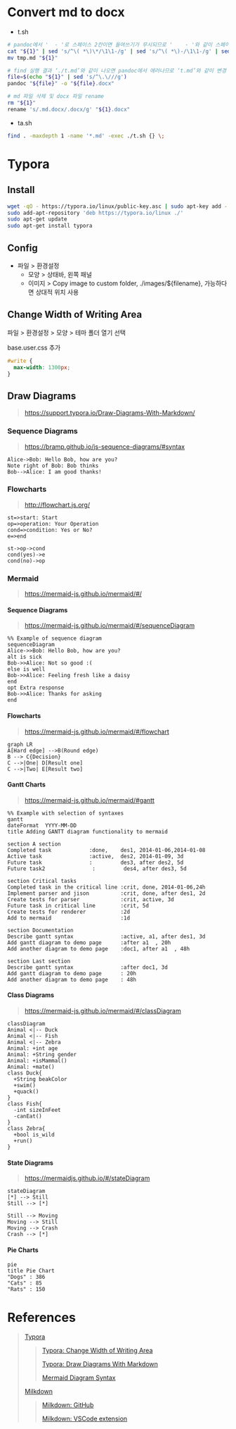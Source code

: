 # Convert md to docx

- t.sh
```sh
# pandoc에서 '  - '로 스페이스 2칸이면 들여쓰기가 무시되므로 '    - '와 같이 스페이스 4칸으로 변경
cat "${1}" | sed 's/^\( *\)\*/\1\1-/g' | sed 's/^\( *\)-/\1\1-/g' | sed 's/^\( *\)\([0-9]\.\)/\1\1\2/g' > tmp.md
mv tmp.md "${1}"

# find 실행 결과 ‘./t.md’와 같이 나오면 pandoc에서 에러나므로 ‘t.md’와 같이 변경
file=$(echo "${1}" | sed 's/^\.\///g')
pandoc "${file}" -o "${file}.docx"

# md 파일 삭제 및 docx 파일 rename 
rm "${1}"
rename 's/.md.docx/.docx/g' "${1}.docx"
```

- ta.sh
```sh
find . -maxdepth 1 -name '*.md' -exec ./t.sh {} \;
```

# Typora

## Install

```sh
wget -qO - https://typora.io/linux/public-key.asc | sudo apt-key add -
sudo add-apt-repository 'deb https://typora.io/linux ./'
sudo apt-get update
sudo apt-get install typora
```

## Config

- 파일 > 환경설정
  - 모양 > 상태바, 왼쪽 패널
  - 이미지 > Copy image to custom folder, ./images/${filename}, 가능하다면 상대적 위치 사용



## Change Width of Writing Area

파일 > 환경설정 > 모양 > 테마 폴더 열기 선택

base.user.css 추가

```css
#write {
  max-width: 1300px;
}
```



## Draw Diagrams

> https://support.typora.io/Draw-Diagrams-With-Markdown/

### Sequence Diagrams

> https://bramp.github.io/js-sequence-diagrams/#syntax

```sequence
Alice->Bob: Hello Bob, how are you?
Note right of Bob: Bob thinks
Bob-->Alice: I am good thanks!
```

### Flowcharts

> http://flowchart.js.org/

```flow
st=>start: Start
op=>operation: Your Operation
cond=>condition: Yes or No?
e=>end

st->op->cond
cond(yes)->e
cond(no)->op
```

### Mermaid

>  https://mermaid-js.github.io/mermaid/#/

#### Sequence Diagrams

> https://mermaid-js.github.io/mermaid/#/sequenceDiagram

```mermaid
%% Example of sequence diagram
sequenceDiagram
Alice->>Bob: Hello Bob, how are you?
alt is sick
Bob->>Alice: Not so good :(
else is well
Bob->>Alice: Feeling fresh like a daisy
end
opt Extra response
Bob->>Alice: Thanks for asking
end
```

#### Flowcharts

>  https://mermaid-js.github.io/mermaid/#/flowchart

```mermaid
graph LR
A[Hard edge] -->B(Round edge)
B --> C{Decision}
C -->|One| D[Result one]
C -->|Two| E[Result two]
```

#### Gantt Charts

>  https://mermaid-js.github.io/mermaid/#gantt

```mermaid
%% Example with selection of syntaxes
gantt
dateFormat  YYYY-MM-DD
title Adding GANTT diagram functionality to mermaid

section A section
Completed task            :done,    des1, 2014-01-06,2014-01-08
Active task               :active,  des2, 2014-01-09, 3d
Future task               :         des3, after des2, 5d
Future task2               :         des4, after des3, 5d

section Critical tasks
Completed task in the critical line :crit, done, 2014-01-06,24h
Implement parser and jison          :crit, done, after des1, 2d
Create tests for parser             :crit, active, 3d
Future task in critical line        :crit, 5d
Create tests for renderer           :2d
Add to mermaid                      :1d

section Documentation
Describe gantt syntax               :active, a1, after des1, 3d
Add gantt diagram to demo page      :after a1  , 20h
Add another diagram to demo page    :doc1, after a1  , 48h

section Last section
Describe gantt syntax               :after doc1, 3d
Add gantt diagram to demo page      : 20h
Add another diagram to demo page    : 48h
```

#### Class Diagrams

>  https://mermaid-js.github.io/mermaid/#/classDiagram

```mermaid
classDiagram
Animal <|-- Duck
Animal <|-- Fish
Animal <|-- Zebra
Animal: +int age
Animal: +String gender
Animal: +isMammal()
Animal: +mate()
class Duck{
  +String beakColor
  +swim()
  +quack()
}
class Fish{
  -int sizeInFeet
  -canEat()
}
class Zebra{
  +bool is_wild
  +run()
}
```

#### State Diagrams

>  https://mermaidjs.github.io/#/stateDiagram

```mermaid
stateDiagram
[*] --> Still
Still --> [*]

Still --> Moving
Moving --> Still
Moving --> Crash
Crash --> [*]
```

#### Pie Charts

```mermaid
pie
title Pie Chart
"Dogs" : 386
"Cats" : 85
"Rats" : 150
```

# References
> [Typora](https://typora.io/#windows) 
>
> > [Typora: Change Width of Writing Area](https://support.typora.io/Width-of-Writing-Area/) 
> >
> > [Typora: Draw Diagrams With Markdown](https://support.typora.io/Draw-Diagrams-With-Markdown/) 
> >
> > [Mermaid Diagram Syntax](https://mermaid-js.github.io/mermaid/#/) 
>
> [Milkdown](https://milkdown.dev/) 
>
> > [Milkdown: GitHub](https://github.com/Saul-Mirone/milkdown) 
> >
> > [Milkdown: VSCode extension](https://marketplace.visualstudio.com/items?itemName=mirone.milkdown) 

